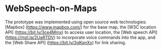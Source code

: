# WebSpeech-on-Maps

The prototype was implemented using open source web technologies: [Mapbox] (https://www.mapbox.com/) for the base map, the [W3C location API] (https://bit.ly/3ce4Mmx) to access user location, the [Web speech API] (https://mzl.la/2UaRTDV) to incorporate voice commands into the app, and the [Web Share API] (https://bit.ly/3gKqnXx) for link sharing.
